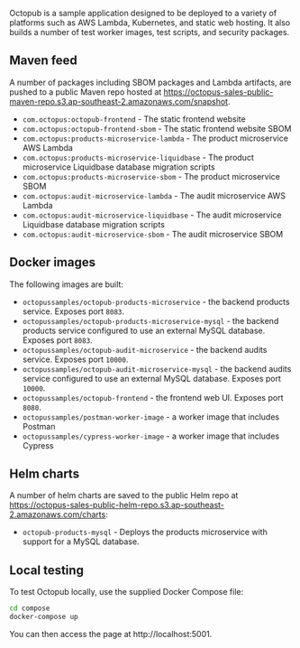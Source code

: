 Octopub is a sample application designed to be deployed to a variety of platforms such as AWS Lambda, Kubernetes, and 
static web hosting. It also builds a number of test worker images, test scripts, and security packages.

## Maven feed

A number of packages including SBOM packages and Lambda artifacts, are pushed to a public Maven repo hosted at 
https://octopus-sales-public-maven-repo.s3.ap-southeast-2.amazonaws.com/snapshot.

* `com.octopus:octopub-frontend` - The static frontend website
* `com.octopus:octopub-frontend-sbom` - The static frontend website SBOM
* `com.octopus:products-microservice-lambda` - The product microservice AWS Lambda
* `com.octopus:products-microservice-liquidbase` - The product microservice Liquidbase database migration scripts
* `com.octopus:products-microservice-sbom` - The product microservice SBOM
* `com.octopus:audit-microservice-lambda` - The audit microservice AWS Lambda
* `com.octopus:audit-microservice-liquidbase` - The audit microservice Liquidbase database migration scripts
* `com.octopus:audit-microservice-sbom` - The audit microservice SBOM

## Docker images

The following images are built:

* `octopussamples/octopub-products-microservice` - the backend products service. Exposes port `8083`.
* `octopussamples/octopub-products-microservice-mysql` - the backend products service configured to use an external MySQL database. Exposes port `8083`.
* `octopussamples/octopub-audit-microservice` - the backend audits service. Exposes port `10000`.
* `octopussamples/octopub-audit-microservice-mysql` - the backend audits service configured to use an external MySQL database. Exposes port `10000`.
* `octopussamples/octopub-frontend` - the frontend web UI. Exposes port `8080`.
* `octopussamples/postman-worker-image` - a worker image that includes Postman
* `octopussamples/cypress-worker-image` - a worker image that includes Cypress

## Helm charts

A number of helm charts are saved to the public Helm repo at 
https://octopus-sales-public-helm-repo.s3.ap-southeast-2.amazonaws.com/charts:

* `octopub-products-mysql` - Deploys the products microservice with support for a MySQL database.

## Local testing

To test Octopub locally, use the supplied Docker Compose file:

```bash
cd compose
docker-compose up
```

You can then access the page at http://localhost:5001.
